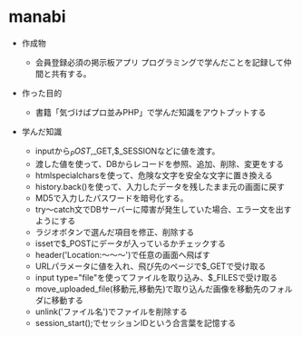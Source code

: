 # manabi

- 作成物
    - 会員登録必須の掲示板アプリ
プログラミングで学んだことを記録して仲間と共有する。

- 作った目的
    - 書籍「気づけばプロ並みPHP」で学んだ知識をアウトプットする

- 学んだ知識
    - inputから$_POST,$_GET,$_SESSIONなどに値を渡す。
    - 渡した値を使って、DBからレコードを参照、追加、削除、変更をする
    - htmlspecialcharsを使って、危険な文字を安全な文字に置き換える
    - history.back()を使って、入力したデータを残したまま元の画面に戻す
    - MD5で入力したパスワードを暗号化する。
    - try～catch文でDBサーバーに障害が発生していた場合、エラー文を出すようにする
    - ラジオボタンで選んだ項目を修正、削除する
    - issetで$_POSTにデータが入っているかチェックする
    - header('Location:～～～')で任意の画面へ飛ばす
    - URLパラメータに値を入れ、飛び先のページで$_GETで受け取る
    - input type="file"を使ってファイルを取り込み、$_FILESで受け取る
    - move_uploaded_file(移動元,移動先)で取り込んだ画像を移動先のフォルダに移動する
    - unlink('ファイル名')でファイルを削除する
    - session_start();でセッションIDという合言葉を記憶する